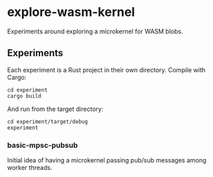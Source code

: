 # explore-wasm-kernel

Experiments around exploring a microkernel for WASM blobs.

## Experiments

Each experiment is a Rust project in their own directory. Compile with Cargo:

```
cd experiment
cargo build
```

And run from the target directory:

```
cd experiment/target/debug
experiment
```

### basic-mpsc-pubsub

Initial idea of having a microkernel passing pub/sub messages among worker threads.
